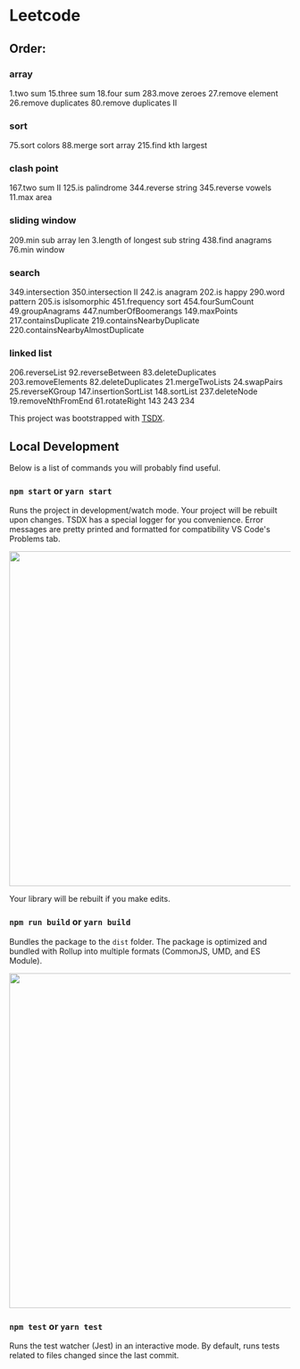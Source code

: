 # Leetcode 

## Order:

### array
1.two sum
15.three sum 
18.four sum
283.move zeroes
27.remove element
26.remove duplicates
80.remove duplicates II

### sort
75.sort colors
88.merge sort array
215.find kth largest

### clash point
167.two sum II
125.is palindrome
344.reverse string
345.reverse vowels
11.max area

### sliding window
209.min sub array len
3.length of longest sub string
438.find anagrams
76.min window

### search
349.intersection
350.intersection II
242.is anagram
202.is happy
290.word pattern
205.is islsomorphic
451.frequency sort
454.fourSumCount
49.groupAnagrams
447.numberOfBoomerangs
149.maxPoints
217.containsDuplicate
219.containsNearbyDuplicate
220.containsNearbyAlmostDuplicate

### linked list
206.reverseList
92.reverseBetween
83.deleteDuplicates
203.removeElements
82.deleteDuplicates
21.mergeTwoLists
24.swapPairs
25.reverseKGroup
147.insertionSortList
148.sortList
237.deleteNode
19.removeNthFromEnd
61.rotateRight
143
243
234

This project was bootstrapped with [TSDX](https://github.com/jaredpalmer/tsdx).

## Local Development

Below is a list of commands you will probably find useful.

### `npm start` or `yarn start`

Runs the project in development/watch mode. Your project will be rebuilt upon changes. TSDX has a special logger for you convenience. Error messages are pretty printed and formatted for compatibility VS Code's Problems tab.

<img src="https://user-images.githubusercontent.com/4060187/52168303-574d3a00-26f6-11e9-9f3b-71dbec9ebfcb.gif" width="600" />

Your library will be rebuilt if you make edits.

### `npm run build` or `yarn build`

Bundles the package to the `dist` folder.
The package is optimized and bundled with Rollup into multiple formats (CommonJS, UMD, and ES Module).

<img src="https://user-images.githubusercontent.com/4060187/52168322-a98e5b00-26f6-11e9-8cf6-222d716b75ef.gif" width="600" />

### `npm test` or `yarn test`

Runs the test watcher (Jest) in an interactive mode.
By default, runs tests related to files changed since the last commit.
